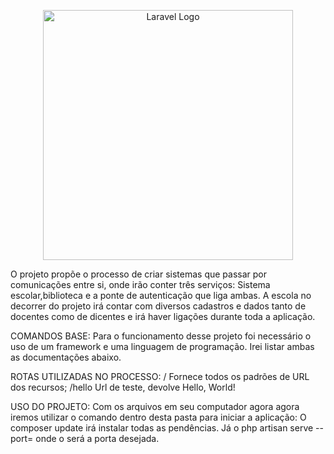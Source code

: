 
<p align="center"><a href="https://laravel.com" target="_blank"><img src="https://raw.githubusercontent.com/laravel/art/master/logo-lockup/5%20SVG/2%20CMYK/1%20Full%20Color/laravel-logolockup-cmyk-red.svg" width="400" alt="Laravel Logo"></a></p>

O projeto propõe o processo de criar sistemas que passar por comunicações entre si, onde irão conter três serviços:
Sistema escolar,biblioteca e a ponte de autenticação que liga ambas. A escola no decorrer do projeto irá contar com diversos cadastros e dados tanto de docentes como de dicentes e irá haver ligações durante toda a aplicação. 

COMANDOS BASE: 
Para o funcionamento desse projeto foi necessário o uso de um framework e uma linguagem de programação. Irei listar ambas as documentações abaixo.
<a href=https://www.php.net></a>
<a href=https://getcomposer.org></a>

ROTAS UTILIZADAS NO PROCESSO:
/ Fornece todos os padrões de URL dos recursos;
/hello Url de teste, devolve Hello, World!

USO DO PROJETO:
Com os arquivos em seu computador agora agora iremos utilizar o comando dentro desta pasta para iniciar a aplicação: 
O composer update irá instalar todas as pendências.
Já o php artisan serve --port=<port> onde o <port> será a porta desejada.

